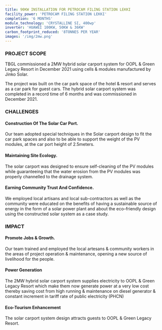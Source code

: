 ```yaml
---
title: 90KW INSTALLATION FOR PETROCAM FILING STATION LEKKI
facility_power: 'PETROCAM FILING STATION LEKKI'
completion: '6 MONTHS'
module_technology: 'CRYSTALLINE SI, 400wp'
inverter: 'HUAWEI 100KW, 50KW & 36KW'
carbon_footprint_reduced: '8TONNES PER YEAR'
images: '/img/2mw.png'
---
```


  ### PROJECT SCOPE

  TBGL commissioned a 2MW hybrid solar carport system for OOPL & Green Legacy Resort in December 2021 using cells & modules manufactured by Jinko Solar. 
  
  The project was built on the car park space of the hotel & resort and serves as a car park for guest cars. 
  The hybrid solar carport system was completed in a record time of 6 months and was commissioned in December 2021.

  ### CHALLENGES

  #### Construction Of The Solar Car Port.  

  Our team adopted special techniques in the Solar carport design to fit the car park spaces and also to be able to support the weight of the PV modules, at the car port height of 2.5meters. 

  #### Maintaining Site Ecology. 

  The solar carport was designed to ensure self-cleaning of the PV modules while guaranteeing that the water erosion from the PV modules was properly channelled to the drainage system. 

  #### Earning Community Trust And Confidence. 

  We employed local artisans and local sub-contractors as well as the community were educated on the benefits of having a sustainable source of energy in the form of a solar power plant and about the eco–friendly design using the constructed solar system as a case study.

  ### IMPACT

  #### Promote Jobs & Growth. 

  Our team trained and employed the local artesans & community workers in the areas of project operation & maintenance, opening a new source of livelihood for the people. 
  
  #### Power Generation

  The 2MW hybrid solar carport system supplies electricity to OOPL & Green Legacy Resort which make them now generate power at a very low cost thereby saving cost from high running & maintenance on diesel generator & constant increment in tariff rate of public electricity (PHCN)
  
  #### Eco-Tourism Enhancement
  
  The solar carport system design attracts guests to OOPL & Green Legacy Resort.